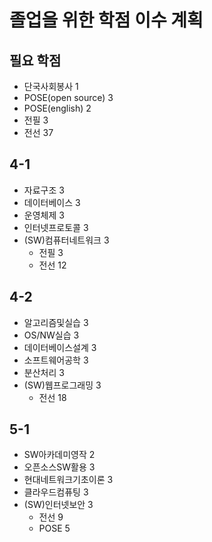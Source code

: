 # 졸업을 위한 학점 이수 계획
## 필요 학점
- 단국사회봉사 1
- POSE(open source) 3
- POSE(english) 2
- 전필 3
- 전선 37
## 4-1
- 자료구조 3
- 데이터베이스 3
- 운영체제 3
- 인터넷프로토콜 3
- (SW)컴퓨터네트워크 3
    - 전필 3
    - 전선 12
## 4-2
- 알고리즘및실습 3
- OS/NW실습 3
- 데이터베이스설계 3
- 소프트웨어공학 3
- 분산처리 3
- (SW)웹프로그래밍 3
    - 전선 18
## 5-1
- SW아카데미영작 2
- 오픈소스SW활용 3
- 현대네트워크기초이론 3
- 클라우드컴퓨팅 3
- (SW)인터넷보안 3
    - 전선 9
    - POSE 5